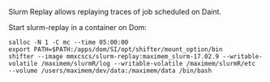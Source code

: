 Slurm Replay allows replaying traces of job scheduled on Daint.

Start slurm-replay in a container on Dom:
```
salloc -N 1 -C mc --time 05:00:00
export PATH=$PATH:/apps/dom/SI/opt/shifter/mount_option/bin
shifter --image mmxcscs/slurm-replay:maximem_slurm-17.02.9 --writable-volatile /maximem/slurmR/log --writable-volatile /maximem/slurmR/etc  --volume /users/maximem/dev/data:/maximem/data /bin/bash
```
